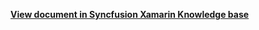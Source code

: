 **[View document in Syncfusion Xamarin Knowledge base](https://www.syncfusion.com/kb/12180/how-to-bind-itemsource-using-reactive-mvvm-in-xamarin-forms-accordion-sfaccordion)**
